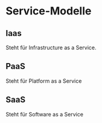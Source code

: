 # Service-Modelle
## Iaas
Steht für Infrastructure as a Service.
## PaaS
Steht für Platform as a Service
## SaaS
Steht für Software as a Service
